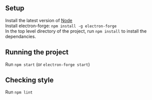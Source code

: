 ## Setup
Install the latest version of [Node](nodejs.org) \
Install electron-forge:
`npm install -g electron-forge` \
In the top level directory of the project, run `npm install` to install the dependancies.

## Running the project
Run `npm start` (or `electron-forge start`)

## Checking style
Run `npm lint`

